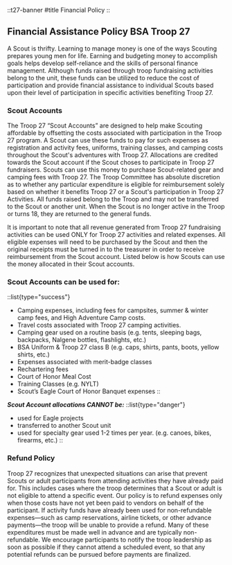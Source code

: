
::t27-banner
#title
Financial Policy
::

## Financial Assistance Policy BSA Troop 27

A Scout is thrifty. Learning to manage money is one of the ways Scouting prepares young men for life.
Earning and budgeting money to accomplish goals helps develop self-reliance and the skills of personal
finance management. Although funds raised through troop fundraising activities belong to the unit,
these funds can be utilized to reduce the cost of participation and provide financial assistance to
individual Scouts based upon their level of participation in specific activities benefiting Troop 27.  

### Scout Accounts

The Troop 27 “Scout Accounts” are designed to help make Scouting affordable by offsetting the
costs associated with participation in the Troop 27 program. A Scout can use these funds to pay for
such expenses as registration and activity fees, uniforms, training classes, and camping costs
throughout the Scout's adventures with Troop 27. Allocations are credited towards the Scout account
if the Scout choses to participate in Troop 27 fundraisers. Scouts can use this money to purchase
Scout-related gear and camping fees with Troop 27. The Troop Committee has absolute discretion as
to whether any particular expenditure is eligible for reimbursement solely based on whether it
benefits Troop 27 or a Scout's participation in Troop 27 Activities. All funds raised belong to the
Troop and may not be transferred to the Scout or another unit. When the Scout is no longer active
in the Troop or turns 18, they are returned to the general funds.  


It is important to note that all revenue generated from Troop 27 fundraising activities can be
used ONLY for Troop 27 activities and related expenses. All eligible expenses will need to be
purchased by the Scout and then the original receipts must be turned in to the treasurer in order
to receive reimbursement from the Scout account. Listed below is how Scouts can use the money allocated
in their Scout accounts.  


### Scout Accounts can be used for:
::list{type="success"}
- Camping expenses, including fees for campsites, summer & winter camp fees, and High Adventure Camp costs.
- Travel costs associated with Troop 27 camping activities.
- Camping gear used on a routine basis (e.g. tents, sleeping bags, backpacks, Nalgene bottles, flashlights, etc.)
- BSA Uniform & Troop 27 class B (e.g. caps, shirts, pants, boots, yellow shirts, etc.)
- Expenses associated with merit-badge classes
- Rechartering fees
- Court of Honor Meal Cost
- Training Classes (e.g. NYLT)
- Scout’s Eagle Court of Honor Banquet expenses
::

***Scout Account allocations CANNOT be:***
::list{type="danger"}
- used for Eagle projects
- transferred to another Scout unit
- used for specialty gear used 1-2 times per year. (e.g. canoes, bikes, firearms, etc.)
::


### Refund Policy

Troop 27 recognizes that unexpected situations can arise that prevent Scouts or adult participants
from attending activities they have already paid for. This includes cases where the troop determines
that a Scout or adult is not eligible to attend a specific event. Our policy is to refund expenses
only when those costs have not yet been paid to vendors on behalf of the participant. If activity
funds have already been used for non-refundable expenses—such as camp reservations, airline tickets,
or other advance payments—the troop will be unable to provide a refund. Many of these expenditures
must be made well in advance and are typically non-refundable. We encourage participants to notify
the troop leadership as soon as possible if they cannot attend a scheduled event, so that any potential
refunds can be pursued before payments are finalized.